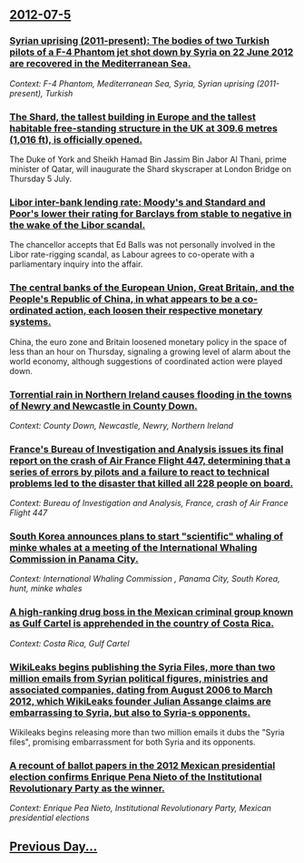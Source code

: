 ## [2012-07-5](/news/2012/07/5/index.md)

### [Syrian uprising (2011-present): The bodies of two Turkish pilots of a F-4 Phantom jet shot down by Syria on 22 June 2012 are recovered in the Mediterranean Sea. ](/news/2012/07/5/syrian-uprising-2011-present-the-bodies-of-two-turkish-pilots-of-a-f-4-phantom-jet-shot-down-by-syria-on-22-june-2012-are-recovered-in.md)
_Context: F-4 Phantom, Mediterranean Sea, Syria, Syrian uprising (2011-present), Turkish_

### [The Shard, the tallest building in Europe and the tallest habitable free-standing structure in the UK at 309.6 metres (1,016 ft), is officially opened. ](/news/2012/07/5/the-shard-the-tallest-building-in-europe-and-the-tallest-habitable-free-standing-structure-in-the-uk-at-309-6-metres-1-016-ft-is-officia.md)
The Duke of York and Sheikh Hamad Bin Jassim Bin Jabor Al Thani, prime minister of Qatar, will inaugurate the Shard skyscraper at London Bridge on Thursday 5 July. 

### [Libor inter-bank lending rate: Moody's and Standard and Poor's lower their rating for Barclays from stable to negative in the wake of the Libor scandal. ](/news/2012/07/5/libor-inter-bank-lending-rate-moody-s-and-standard-and-poor-s-lower-their-rating-for-barclays-from-stable-to-negative-in-the-wake-of-the-li.md)
The chancellor accepts that Ed Balls was not personally involved in the Libor rate-rigging scandal, as Labour agrees to co-operate with a parliamentary inquiry into the affair.

### [The central banks of the European Union, Great Britain, and the People's Republic of China, in what appears to be a co-ordinated action, each loosen their respective monetary systems. ](/news/2012/07/5/the-central-banks-of-the-european-union-great-britain-and-the-people-s-republic-of-china-in-what-appears-to-be-a-co-ordinated-action-eac.md)
China, the euro zone and Britain loosened monetary policy in the space of less than an hour on Thursday, signaling a growing level of alarm about the world economy, although suggestions of coordinated action were played down.

### [Torrential rain in Northern Ireland causes flooding in the towns of Newry and Newcastle in County Down. ](/news/2012/07/5/torrential-rain-in-northern-ireland-causes-flooding-in-the-towns-of-newry-and-newcastle-in-county-down.md)
_Context: County Down, Newcastle, Newry, Northern Ireland_

### [France's Bureau of Investigation and Analysis issues its final report on the crash of Air France Flight 447, determining that a series of errors by pilots and a failure to react to technical problems led to the disaster that killed all 228 people on board. ](/news/2012/07/5/france-s-bureau-of-investigation-and-analysis-issues-its-final-report-on-the-crash-of-air-france-flight-447-determining-that-a-series-of-er.md)
_Context: Bureau of Investigation and Analysis, France, crash of Air France Flight 447_

### [South Korea announces plans to start "scientific" whaling of minke whales at a meeting of the International Whaling Commission in Panama City. ](/news/2012/07/5/south-korea-announces-plans-to-start-scientific-whaling-of-minke-whales-at-a-meeting-of-the-international-whaling-commission-in-panama-cit.md)
_Context: International Whaling Commission , Panama City, South Korea, hunt, minke whales_

### [A high-ranking drug boss in the Mexican criminal group known as Gulf Cartel is apprehended in the country of Costa Rica. ](/news/2012/07/5/a-high-ranking-drug-boss-in-the-mexican-criminal-group-known-as-gulf-cartel-is-apprehended-in-the-country-of-costa-rica.md)
_Context: Costa Rica, Gulf Cartel_

### [WikiLeaks begins publishing the Syria Files, more than two million emails from Syrian political figures, ministries and associated companies, dating from August 2006 to March 2012, which WikiLeaks founder Julian Assange claims are embarrassing to Syria, but also to Syria-s opponents. ](/news/2012/07/5/wikileaks-begins-publishing-the-syria-files-more-than-two-million-emails-from-syrian-political-figures-ministries-and-associated-companies.md)
Wikileaks begins releasing more than two million emails it dubs the &quot;Syria files&quot;, promising embarrassment for both Syria and its opponents.

### [A recount of ballot papers in the 2012 Mexican presidential election confirms Enrique Pena Nieto of the Institutional Revolutionary Party as the winner. ](/news/2012/07/5/a-recount-of-ballot-papers-in-the-2012-mexican-presidential-election-confirms-enrique-pena-nieto-of-the-institutional-revolutionary-party-as.md)
_Context: Enrique Pea Nieto, Institutional Revolutionary Party, Mexican presidential elections_

## [Previous Day...](/news/2012/07/4/index.md)

